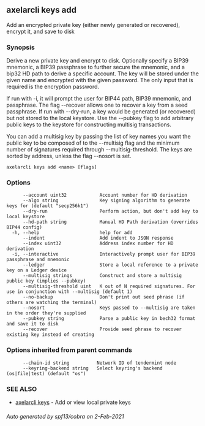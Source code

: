 ## axelarcli keys add

Add an encrypted private key (either newly generated or recovered), encrypt it, and save to disk

### Synopsis

Derive a new private key and encrypt to disk. Optionally specify a BIP39 mnemonic, a BIP39 passphrase to further secure
the mnemonic, and a bip32 HD path to derive a specific account. The key will be stored under the given name and
encrypted with the given password. The only input that is required is the encryption password.

If run with -i, it will prompt the user for BIP44 path, BIP39 mnemonic, and passphrase. The flag --recover allows one to
recover a key from a seed passphrase. If run with --dry-run, a key would be generated (or recovered) but not stored to
the local keystore. Use the --pubkey flag to add arbitrary public keys to the keystore for constructing multisig
transactions.

You can add a multisig key by passing the list of key names you want the public key to be composed of to the --multisig
flag and the minimum number of signatures required through --multisig-threshold. The keys are sorted by address, unless
the flag --nosort is set.


```
axelarcli keys add <name> [flags]
```

### Options

```
      --account uint32            Account number for HD derivation
      --algo string               Key signing algorithm to generate keys for (default "secp256k1")
      --dry-run                   Perform action, but don't add key to local keystore
      --hd-path string            Manual HD Path derivation (overrides BIP44 config)
  -h, --help                      help for add
      --indent                    Add indent to JSON response
      --index uint32              Address index number for HD derivation
  -i, --interactive               Interactively prompt user for BIP39 passphrase and mnemonic
      --ledger                    Store a local reference to a private key on a Ledger device
      --multisig strings          Construct and store a multisig public key (implies --pubkey)
      --multisig-threshold uint   K out of N required signatures. For use in conjunction with --multisig (default 1)
      --no-backup                 Don't print out seed phrase (if others are watching the terminal)
      --nosort                    Keys passed to --multisig are taken in the order they're supplied
      --pubkey string             Parse a public key in bech32 format and save it to disk
      --recover                   Provide seed phrase to recover existing key instead of creating
```

### Options inherited from parent commands

```
      --chain-id string          Network ID of tendermint node
      --keyring-backend string   Select keyring's backend (os|file|test) (default "os")
```

### SEE ALSO

* [axelarcli keys](axelarcli_keys.md)     - Add or view local private keys

###### Auto generated by spf13/cobra on 2-Feb-2021
